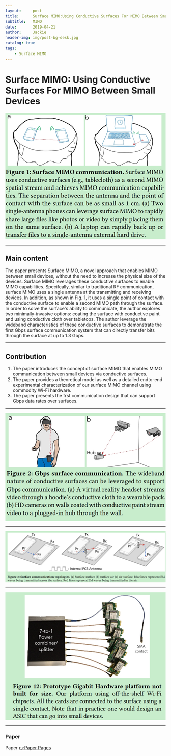 ```yaml
---
layout:     post
title:      Surface MIMO:Using Conductive Surfaces For MIMO Between Small Devices
subtitle:   MIMO
date:       2019-04-21
author:     Jackie
header-img: img/post-bg-desk.jpg
catalog: true
tags:
    - Surface MIMO
---
```


# Surface MIMO: Using Conductive Surfaces For MIMO Between Small Devices

![](https://raw.githubusercontent.com/a416485164/a416485164.github.io/master/img/MIMO1.jpg)

***

## Main content

The paper presents Surface MIMO, a novel approach that enables MIMO between small devices, without the need to increase the physical size of the devices. Surface MIMO leverages these conductive surfaces to enable MIMO capabilities. Specifcally, similar to traditional RF communication, surface MIMO uses a single antenna at the transmitting and receiving devices. In addition, as shown in Fig. 1, it uses a single point of contact with the conductive surface to enable a second MIMO path through the surface. In order to solve the surface's ability to communicate, the author explores two minimally-invasive options: coating the surface with conductive paint and using conductive cloth over tabletops. The author leverage the wideband characteristics of these conductive surfaces to demonstrate the first Gbps surface communication system that can directly transfer bits through the surface at up to 1.3 Gbps.

***

## Contribution

1. The paper introduces the concept of surface MIMO that enables MIMO communication between small devices via conductive surfaces. 
2. The paper provides a theoretical model as well as a detailed endto-end experimental characterization of our surface MIMO channel using commodity Wi-Fi hardware.
3. The paper presents the frst communication design that
can support Gbps data rates over surfaces. 


***

![](https://raw.githubusercontent.com/a416485164/a416485164.github.io/master/img/MIMO2.jpg)

***

![](https://raw.githubusercontent.com/a416485164/a416485164.github.io/master/img/MIMO3.jpg)

***

![](https://raw.githubusercontent.com/a416485164/a416485164.github.io/master/img/MIMO4.jpg)

***

### Paper

<p>Paper <a href="https://arxiv.org/pdf/1809.02726.pdf">👉Paper Pages</a>




